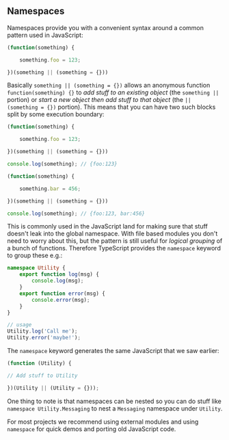 ## Namespaces
Namespaces provide you with a convenient syntax around a common pattern used in JavaScript:

```ts
(function(something) {

    something.foo = 123;

})(something || (something = {}))
```

Basically `something || (something = {})` allows an anonymous function `function(something) {}` to *add stuff to an existing object* (the `something ||` portion) or *start a new object then add stuff to that object* (the `|| (something = {})` portion). This means that you can have two such blocks split by some execution boundary:

```ts
(function(something) {

    something.foo = 123;

})(something || (something = {}))

console.log(something); // {foo:123}

(function(something) {

    something.bar = 456;

})(something || (something = {}))

console.log(something); // {foo:123, bar:456}

```

This is commonly used in  the JavaScript land for making sure that stuff doesn't leak into the global namespace. With file based modules you don't need to worry about this, but the pattern is still useful for *logical grouping* of a bunch of functions. Therefore TypeScript provides the `namespace` keyword to group these e.g.:

```ts
namespace Utility {
    export function log(msg) {
        console.log(msg);
    }
    export function error(msg) {
        console.error(msg);
    }
}

// usage
Utility.log('Call me');
Utility.error('maybe!');
```

The `namespace` keyword generates the same JavaScript that we saw earlier:

```ts
(function (Utility) {

// Add stuff to Utility

})(Utility || (Utility = {}));
```

One thing to note is that namespaces can be nested so you can do stuff like `namespace Utility.Messaging` to nest a `Messaging` namespace under `Utility`.

For most projects we recommend using external modules and using `namespace` for quick demos and porting old JavaScript code.
